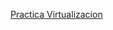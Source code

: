 [Practica Virtualizacion](https://github.com/Jguijisa12/PORTAFOLIO/blob/main/MODULOS/MO1-SistemesInformatics/UF1/Practica%20Virtualizacion/GithubM01UF1.html)
